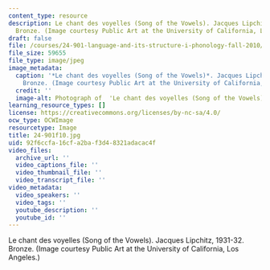 ```yaml
---
content_type: resource
description: Le chant des voyelles (Song of the Vowels). Jacques Lipchitz, 1931-32.
  Bronze. (Image courtesy Public Art at the University of California, Los Angeles.)
draft: false
file: /courses/24-901-language-and-its-structure-i-phonology-fall-2010/92f6ccfa16cfa2baf3d48321adacac4f_24-901f10.jpg
file_size: 59655
file_type: image/jpeg
image_metadata:
  caption: '*Le chant des voyelles (Song of the Vowels)*. Jacques Lipchitz, 1931-32.
    Bronze. (Image courtesy Public Art at the University of California, Los Angeles.)'
  credit: ''
  image-alt: Photograph of  'Le chant des voyelles (Song of the Vowels)', bronze sculpture.
learning_resource_types: []
license: https://creativecommons.org/licenses/by-nc-sa/4.0/
ocw_type: OCWImage
resourcetype: Image
title: 24-901f10.jpg
uid: 92f6ccfa-16cf-a2ba-f3d4-8321adacac4f
video_files:
  archive_url: ''
  video_captions_file: ''
  video_thumbnail_file: ''
  video_transcript_file: ''
video_metadata:
  video_speakers: ''
  video_tags: ''
  youtube_description: ''
  youtube_id: ''
---
```

Le chant des voyelles (Song of the Vowels). Jacques Lipchitz, 1931-32. Bronze. (Image courtesy Public Art at the University of California, Los Angeles.)